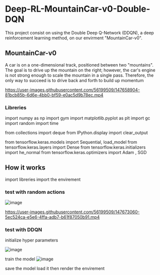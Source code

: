 # Deep-RL-MountainCar-v0-Double-DQN


This project consist on using the Double Deep Q-Network (DDQN), a deep reinforcement learning method, on our envirment "MountainCar-v0".

## MountainCar-v0
A car is on a one-dimensional track, positioned between two "mountains". The goal is to drive up the mountain on the right; however, the car's engine is not strong enough to scale the mountain in a single pass. Therefore, the only way to succeed is to drive back and forth to build up momentum


https://user-images.githubusercontent.com/56199509/147658904-81bcb85b-6d6e-4bb0-bf59-e0ac5d9b78ec.mp4

### Libreries

import numpy as np
import gym
import matplotlib.pyplot as plt
import gc
import random
import time

from collections import deque
from IPython.display import clear_output

from tensorflow.keras.models import Sequential, load_model
from tensorflow.keras.layers import Dense
from tensorflow.keras.initializers import he_normal
from tensorflow.keras.optimizers import Adam , SGD

## How it works
import libreries
import the envirement
### test with random actions
![image](https://user-images.githubusercontent.com/56199509/147672490-8adbad68-0caf-46a5-9e1e-255c8500242b.png)


https://user-images.githubusercontent.com/56199509/147673060-5ec524ca-e5e6-4ffa-adb7-b61f87050b91.mp4



### test with DDQN
initialize hyper parameters

![image](https://user-images.githubusercontent.com/56199509/147672586-16c2496d-b522-4955-a4fc-c5db1eb2399d.png)

train the model
![image](https://user-images.githubusercontent.com/56199509/147673600-9fbe0d92-55f1-4a48-b915-6456cb2cc02b.png)

save the model 
load it then render the envirement
